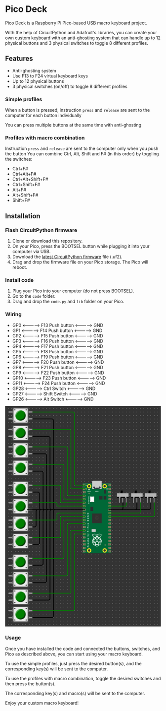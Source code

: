 # Pico Deck
Pico Deck is a Raspberry Pi Pico-based USB macro keyboard project.

With the help of CircuitPython and Adafruit's libraries, you can create your own custom keyboard with an anti-ghosting system that can handle up to 12 physical buttons and 3 physical switches to toggle 8 different profiles.

## Features
- Anti-ghosting system
- Use F13 to F24 virtual keyboard keys
- Up to 12 physical buttons
- 3 physical switches (on/off) to toggle 8 different profiles

### Simple profiles
When a button is pressed, instruction `press` and `release` are sent to the computer for each button individually

You can press multiple buttons at the same time with anti-ghosting

### Profiles with macro combination
Instruction `press` and `release` are sent to the computer only when you push the button
You can combine Ctrl, Alt, Shift and F# (in this order) by toggling the switches:
- Ctrl+F#
- Ctrl+Alt+F#
- Ctrl+Alt+Shift+F#
- Ctrl+Shift+F#
- Alt+F#
- Alt+Shift+F#
- Shift+F#

## Installation
### Flash CircuitPython firmware
1. Clone or download this repository.
2. On your Pico, press the BOOTSEL button while plugging it into your computer via USB.
3. Download the [latest CircuitPython firmware](https://circuitpython.org/downloads) file (.uf2).
4. Drag and drop the firmware file on your Pico storage. The Pico will reboot.

### Install code
1. Plug your Pico into your computer (do not press BOOTSEL).
2. Go to the `code` folder.
3. Drag and drop the `code.py` and `lib` folder on your Pico.

### Wiring
- GP0 <-----> F13 Push button <-----> GND
- GP1 <-----> F14 Push button <-----> GND
- GP2 <-----> F15 Push button <-----> GND
- GP3 <-----> F16 Push button <-----> GND
- GP4 <-----> F17 Push button <-----> GND
- GP5 <-----> F18 Push button <-----> GND
- GP6 <-----> F19 Push button <-----> GND
- GP7 <-----> F20 Push button <-----> GND
- GP8 <-----> F21 Push button <-----> GND
- GP9 <-----> F22 Push button <-----> GND
- GP10 <-----> F23 Push button <-----> GND
- GP11 <-----> F24 Push button <-----> GND
- GP28 <-----> Ctrl Switch <-----> GND
- GP27 <-----> Shift Switch <-----> GND
- GP26 <-----> Alt Switch <-----> GND

![Wiring Schema](./wiring.png)

### Usage
Once you have installed the code and connected the buttons, switches, and Pico as described above, you can start using your macro keyboard.

To use the simple profiles, just press the desired button(s), and the corresponding key(s) will be sent to the computer.

To use the profiles with macro combination, toggle the desired switches and then press the button(s).

The corresponding key(s) and macro(s) will be sent to the computer.

Enjoy your custom macro keyboard!
